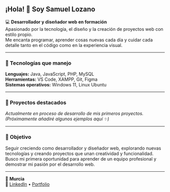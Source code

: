 ## ¡Hola! 👋 Soy Samuel Lozano  

💻 **Desarrollador y diseñador web en formación**  
Apasionado por la tecnología, el diseño y la creación de proyectos web con estilo propio.  
Me encanta programar, aprender cosas nuevas cada día y cuidar cada detalle tanto en el código como en la experiencia visual.  

---

### 🧩 Tecnologías que manejo  
**Lenguajes:** Java, JavaScript, PHP, MySQL  
**Herramientas:** VS Code, XAMPP, Git, Figma  
**Sistemas operativos:** Windows 11, Linux Ubuntu  

---

### 🚀 Proyectos destacados  
_Actualmente en proceso de desarrollo de mis primeros proyectos._  
_(Próximamente añadiré algunos ejemplos aquí ✨)_

---

### 🎯 Objetivo  
Seguir creciendo como desarrollador y diseñador web, explorando nuevas tecnologías y creando proyectos que unan creatividad y funcionalidad.  
Busco mi primera oportunidad para aprender de un equipo profesional y demostrar mi pasión por el desarrollo web.  

---

📍 **Murcia**  
🔗 [LinkedIn](https://www.linkedin.com/in/samuel-lozano-martinez-a65825222/) • [Portfolio](#)
